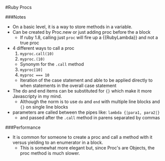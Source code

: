 #Ruby Procs

###Notes

* On a basic level, it is a way to store methods in a variable.
* Can be created by Proc.new or just adding proc before the a block
  * If ruby 1.8, calling just `proc` will fire up a {{RubyLambda}} and not a true proc
* 4 different ways to call a proc
  1. `myproc.call(10)`
  2. `myproc.(10)`
    * Synonym for the `.call` method
  3. `myproc[10]`
  4. `myproc === 10`
    * Iteration of the case statement and able to be applied directly to when statements in the overall case statement
* The do and end items can be substituted for `{}` which make it more
Javascripty in my mind.
  * Although the norm is to use `do` and `end` with multiple line blocks and `{}` on single line blocks
* parameters are called between the pipes like: `lambda {|para1, para2|}`
  * and passed after the `.call` method in parens separated by commas

###Performance

* It is common for someone to create a proc and call a method with it versus yielding to an enumerator in a block.
  * This is somewhat more elegant but, since Proc's are Objects, the proc method is much slower.
